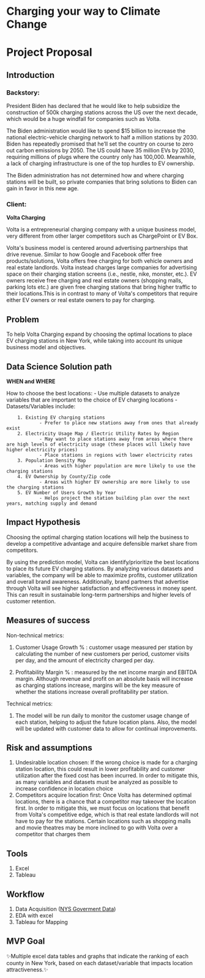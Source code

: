# Charging your way to Climate Change   

# Project Proposal



## Introduction


### Backstory: 

President Biden has declared that he would like to help subsidize the construction of 500k charging stations across the US over the next decade, which would be a huge windfall for companies such as Volta. 

The Biden administration would like to spend $15 billion to increase the national electric-vehicle charging network to half a million stations by 2030. Biden has repeatedly promised that he’ll set the country on course to zero out carbon emissions by 2050. The US could have 35 million EVs by 2030, requiring millions of plugs where the country only has 100,000. Meanwhile, a lack of charging infrastructure is one of the top hurdles to EV ownership.

The Biden administration has not determined how and where charging stations will be built, so private companies that bring solutions to Biden can gain in favor in this new age.

### Client:

**Volta Charging**

Volta is a entrepreneurial charging company with a unique business model, very different from other larger competitors such as ChargePoint or EV Box. 

Volta's business model is centered around advertising partnerships that drive revenue. Similar to how Google and Facebook offer free products/solutions, Volta offers free charging for both vehicle owners and real estate landlords. Volta instead charges large companies for advertising space on their charging station screens (i.e., nestle, nike, monster, etc.). EV owners receive free charging and real estate owners (shopping malls, parking lots etc.) are given free charging stations that  bring higher traffic to their locations.This is in contrast to many of Volta's competitors that require either EV owners or real estate owners to pay for charging.



## Problem

To help Volta Charging expand by choosing the optimal locations to place EV charging stations in New York, while taking into account its unique business model and objectives.


## Data Science Solution path

**WHEN and WHERE**

How to choose the best locations:
	- Use multiple datasets to analyze variables that are important to the choice of EV charging locations
	- Datasets/Variables include:
    
		1. Existing EV charging stations
				- Prefer to place new stations away from ones that already exist
		2. Electricity Usage Map / Electric Utility Rates by Region
				- May want to place stations away from areas where there are high levels of electricity usage (these places will likely have higher electricity prices)
				- Place stations in regions with lower electricity rates
		3. Population Density Map
				- Areas with higher population are more likely to use the charging stations
		4. EV Ownership by County/Zip code
				- Areas with higher EV ownership are more likely to use the charging stations
		5. EV Number of Users Growth by Year
				- Helps project the station building plan over the next years, matching supply and demand



## Impact Hypothesis
Choosing the optimal charging station locations will help the business to develop a competitive advantage and acquire defensible market share from competitors.

By using the prediction model, Volta can identify/prioritize the best locations to place its future EV charging stations. By analyzing various datasets and variables, the company will be able to maximize profits, customer utilization and overall brand awareness.  Additionally, brand partners that advertise through Volta will see higher satisfaction and effectiveness in money spent. This can result in sustainable long-term partnerships and higher levels of customer retention.


## Measures of success

Non-technical metrics: 
1. Customer Usage Growth % :
customer usage measured per station by calculating the number of new customers per period, customer visits per day, and the amount of electricity charged per day. 

2. Profitability Margin % :
measured by the net income margin and EBITDA margin. Although revenue and profit on an absolute basis will increase as charging stations increase, margins will be the key measure of whether the stations increase overall profitability per station.

Technical metrics: 
1. The model will be run daily to monitor the customer usage change of each station, helping to adjust the future location plans. Also, the model will be updated with customer data to allow for continual improvements. 



## Risk and assumptions

1. Undesirable location chosen:
If the wrong choice is made for a charging station location, this could result in lower profitability and customer utilization after the fixed cost has been incurred. In order to mitigate this, as many variables and datasets must be analyzed as possible to increase confidence in location choice
2. Competitors acquire location first:
Once Volta has determined optimal locations, there is a chance that a competitor may  takeover the location first. In order to mitigate this, we must focus on locations that benefit from Volta's competitive edge, which is that real estate landlords will not have to pay for the stations. Certain locations such as shopping malls and movie theatres may be more inclined to go with Volta over a competitor that charges them





## Tools
1. Excel
2. Tableau



## Workflow
1. Data Acquisition  ([NYS Goverment Data](https://data.ny.gov))
2. EDA with excel
3. Tableau for Mapping


## MVP Goal

✨Multiple excel data tables and graphs that  indicate the ranking of each county in New York, based on each dataset/variable that impacts location attractiveness.✨
